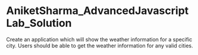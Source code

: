 # AniketSharma_AdvancedJavascriptLab_Solution

Create an application which will show the weather information for a specific city.
Users should be able to get the weather information for any valid cities.
